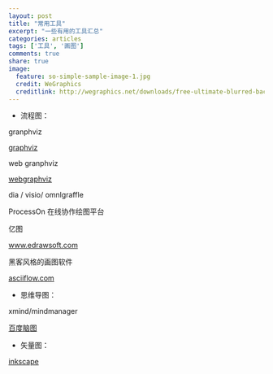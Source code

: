 ```yaml
---
layout: post
title: "常用工具"
excerpt: "一些有用的工具汇总" 
categories: articles
tags: ['工具', '画图']
comments: true
share: true
image:
  feature: so-simple-sample-image-1.jpg
  credit: WeGraphics
  creditlink: http://wegraphics.net/downloads/free-ultimate-blurred-background-pack/
---
```


* 流程图： 

granphviz 

<a href="http://www.graphviz.org/">graphviz</a>

web granphviz

<a href="http://www.webgraphviz.com/">webgraphviz</a>

dia / visio/ omnlgraffle

ProcessOn 在线协作绘图平台

亿图

<a href="https://www.edrawsoft.com/cn/">www.edrawsoft.com</a>

黑客风格的画图软件

<a href="http://asciiflow.com/">asciiflow.com</a>


* 思维导图： 

xmind/mindmanager 



<a href="http://naotu.baidu.com/">百度脑图</a>


* 矢量图：


<a href="https://inkscape.org/en">inkscape</a> 
